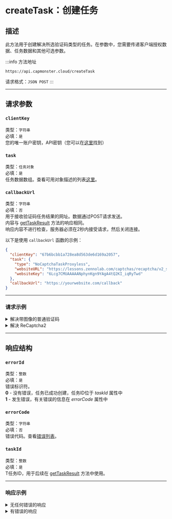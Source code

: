 ﻿---
sidebar_position: 0
sidebar_label: 创建任务
---

# createTask：创建任务
## **描述**
此方法用于创建解决所选验证码类型的任务。在参数中，您需要传递客户端授权数据、任务数据和其他可选参数。

:::info 方法地址
``` http
https://api.capmonster.cloud/createTask
```

请求格式：`JSON POST`
:::

<!-- 方法地址： <https://api.capmonster.cloud/createTask>
` `请求格式：JSON POST -->

-----
## **请求参数**
<!--

|**参数** |**类型**|**必填**|**值**|
| :-: | :-: | :-: | :-: |
|clientKey|字符串|是|您的唯一账户密钥，API密钥（您可以在[这里](https://capmonster.cloud/Dashboard)找到）。|
|task|任务对象|是|任务数据数组。查看可用对象描述的列表[这里](https://capmonster.atlassian.net/wiki/spaces/APIS/pages/589856)。|
|callbackUrl|字符串|否|用于接收验证码任务结果的网址。数据通过POST请求发送。<br />内容与 [getTaskResult](file:///C:/wiki/spaces/APIS/pages/557078) 方法的响应相同。<br />响应内容不进行检查，服务器必须在2秒内接受请求，然后关闭连接。|-->

### `clientKey`
类型：`字符串` <br />
必填：`是`<br />
您的唯一账户密钥，API密钥（您可以在[这里](https://capmonster.cloud/Dashboard)找到）
### `task`
类型：`任务对象` <br />
必填：`是`<br />
任务数据数组。查看可用对象描述的列表[这里](../../captchas)。
### `callbackUrl`
类型：`字符串` <br />
必填：`否`<br />
用于接收验证码任务结果的网址。数据通过POST请求发送。<br />内容与 [getTaskResult](./get-task-result) 方法的响应相同。<br />响应内容不进行检查，服务器必须在2秒内接受请求，然后关闭连接。

以下是使用 `callbackUrl` 函数的示例：
``` json
{
  "clientKey": "67b6bcbb1a728ea8d563de6d169a2057",
  "task": {
    "type": "NoCaptchaTaskProxyless",
    "websiteURL": "https://lessons.zennolab.com/captchas/recaptcha/v2_simple.php?level=high",
    "websiteKey": "6Lcg7CMUAAAAANphynKgn9YAgA4tQ2KI_iqRyTwd"
  },
  "callbackUrl": "https://yourwebsite.com/callback"
}
```

-----
### **请求示例**
<!-- ```mdx-code-block
import Tabs from '@theme/Tabs';
import TabItem from '@theme/TabItem';
import CodeBlock from '@theme/CodeBlock';
~~~

```mdx-code-block
  <Tabs>
    <TabItem value="apple" label="解决带图像的普通验证码">
    <CodeBlock className="language-json">{JSON.stringify({
      "clientKey":"67b6bcbb1a728ea8d563de6d169a2057",
      "task": {
        "type":"ImageToTextTask",
        "body":"BASE64\_BODY\_HERE!"
      }
    }, null, 2)}</CodeBlock>
    </TabItem>
    <TabItem value="orange" label="解决 ReCaptcha2"><CodeBlock className="language-json">{JSON.stringify({
      "clientKey":"67b6bcbb1a728ea8d563de6d169a2057",
      "task": {
        "type":"NoCaptchaTaskProxyless","websiteURL":"https://lessons.zennolab.com/captchas/recaptcha/v2\_simple.php?level=high",
        "websiteKey":"6Lcg7CMUAAAAANphynKgn9YAgA4tQ2KI\_iqRyTwd"
      }
    }
, null, 2)}</CodeBlock></TabItem>
  </Tabs>
``` -->


  <details>
    <summary>解决带图像的普通验证码</summary>

```json
    {
      "clientKey":"67b6bcbb1a728ea8d563de6d169a2057",
      "task": 
      {
        "type":"ImageToTextTask",
        "body":"BASE64_BODY_HERE!"
      }
    }
```

</details>

<details>
<summary>解决 ReCaptcha2</summary>

```json
{
      "clientKey":"67b6bcbb1a728ea8d563de6d169a2057",
      "task": 
      {
        "type":"RecaptchaV2Task",
        "websiteURL":"https://lessons.zennolab.com/captchas/recaptcha/v2_simple.php?level=high",
        "websiteKey":"6Lcg7CMUAAAAANphynKgn9YAgA4tQ2KI_iqRyTwd"
      }
    }
```

</details>

-----
## **响应结构**
<!-- |**参数**|**类型**|**值**|
\| :-: | :-: | :-: |
|errorId|整数|错误标识符。<br />**0** - 没有错误，任务已成功创建，任务ID位于 *taskId*<br />**1** - 发生错误，有关错误的信息在 *errorCode* 属性中|
|errorCode|字符串|错误代码。查看[错误列表](https://capmonster.atlassian.net/wiki/spaces/APIS/pages/295310)。|
|taskId|整数|任务ID，用于后续在 [getTaskResult](https://zennolab.atlassian.net/wiki/spaces/APIS/pages/557078/getTaskResult) 方法中使用。| -->
### `errorId`
类型：`整数` <br />
必填：`是`<br />
错误标识符。<br />**0** - 没有错误，任务已成功创建，任务ID位于 *taskId* 属性中<br />**1** - 发生错误，有关错误的信息在 *errorCode* 属性中
### `errorCode`
类型：`字符串` <br />
必填：`否`<br />
错误代码。查看[错误列表](../api-errors)。
### `taskId`
类型：`整数` <br />
必填：`是`<br />
T任务ID，用于后续在 [getTaskResult](./get-task-result) 方法中使用。

-----
### **响应示例**
<details>
<summary>无任何错误的响应</summary>

``` json
{
      "errorId": 0,
      "taskId": 7654321
    }
```

</details>

<details>
<summary>有错误的响应</summary>

``` json
{
        "errorId": 1,
        "errorCode": "ERROR_KEY_DOES_NOT_EXIST",
        "errorDescription": "系统中找不到账户授权密钥，或其格式不正确",
        "taskId": 0
    }
```

</details>
